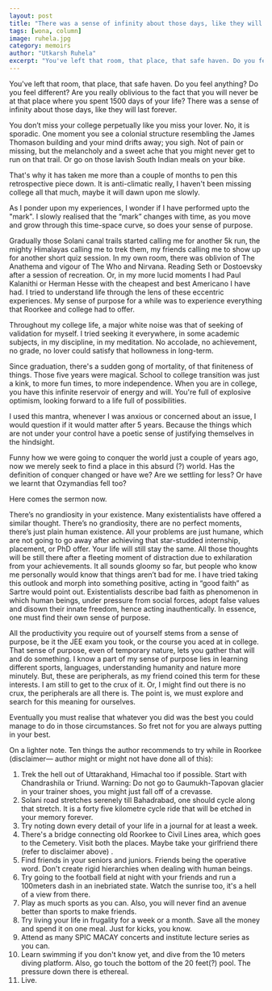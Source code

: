 ```yaml
---
layout: post
title: "There was a sense of infinity about those days, like they will last forever"
tags: [wona, column]
image: ruhela.jpg
category: memoirs
author: "Utkarsh Ruhela"
excerpt: "You've left that room, that place, that safe haven. Do you feel anything? Do you feel different? Are you really oblivious to the fact that you will never be at that place where you spent 1500 days of your life?"
---
```


You've left that room, that place, that safe haven. Do you feel anything? Do you feel different? Are you really oblivious to the fact that you will never be at that place where you spent 1500 days of your life? There was a sense of infinity about those days, like they will last forever.

You don’t miss your college perpetually like you miss your lover. No, it is sporadic. One moment you see a colonial structure resembling the James Thomason building and your mind drifts away; you sigh. Not of pain or missing, but the melancholy and a sweet ache that you might never get to run on that trail. Or go on those lavish South Indian meals on your bike.

That's why it has taken me more than a couple of months to pen this retrospective piece down. It is anti-climatic really, I haven't been missing college all that much, maybe it will dawn upon me slowly.

As I ponder upon my experiences, I wonder if I have performed upto the "mark". I slowly realised that the “mark” changes with time, as you move and grow through this time-space curve, so does your sense of purpose.

Gradually those Solani canal trails started calling me for another 5k run, the mighty Himalayas calling me to trek them, my friends calling me to show up for another short quiz session. In my own room, there was oblivion of The Anathema and vigour of The Who and Nirvana. Reading Seth or Dostoevsky after a session of recreation. Or, in my more lucid moments I had Paul Kalanithi or Herman Hesse with the cheapest and best Americano I have had. I tried to understand life through the lens of these eccentric experiences. My sense of purpose for a while was to experience everything that Roorkee and college had to offer.

Throughout my college life, a major white noise was that of seeking of validation for myself. I tried seeking it everywhere, in some academic subjects, in my discipline, in my meditation. No accolade, no achievement, no grade, no lover could satisfy that hollowness in long-term.

Since graduation, there's a sudden gong of mortality, of that finiteness of things. Those five years were magical. School to college transition was just a kink, to more fun times, to more independence. When you are in college, you have this infinite reservoir of energy and will. You're full of explosive optimism, looking forward to a life full of possibilities.

I used this mantra, whenever I was anxious or concerned about an issue, I would question if it would matter after 5 years. Because the things which are not under your control have a poetic sense of justifying themselves in the hindsight.

Funny how we were going to conquer the world just a couple of years ago, now we merely seek to find a place in this absurd (?) world. Has the definition of conquer changed or have we? Are we settling for less? Or have we learnt that Ozymandias fell too?

Here comes the sermon now.

There’s no grandiosity in your existence. Many existentialists have offered a similar thought. There’s no grandiosity, there are no perfect moments, there’s just plain human existence. All your problems are just humane, which are not going to go away after achieving that star-studded internship, placement, or PhD offer. Your life will still stay the same. All those thoughts will be still there after a fleeting moment of distraction due to exhilaration from your achievements. It all sounds gloomy so far, but people who know me personally would know that things aren’t bad for me. I have tried taking this outlook and morph into something positive, acting in “good faith” as Sartre would point out. Existentialists describe bad faith as phenomenon in which human beings, under pressure from social forces, adopt false values and disown their innate freedom, hence acting inauthentically. In essence, one must find their own sense of purpose.

All the productivity you require out of yourself stems from a sense of purpose, be it the JEE exam you took, or the course you aced at in college. That sense of purpose, even of temporary nature, lets you gather that will and do something. I know a part of my sense of purpose lies in learning different sports, languages, understanding humanity and nature more minutely. But, these are peripherals, as my friend coined this term for these interests. I am still to get to the crux of it. Or, I might find out there is no crux, the peripherals are all there is. The point is, we must explore and search for this meaning for ourselves.

Eventually you must realise that whatever you did was the best you could manage to do in those circumstances. So fret not for you are always putting in your best.

On a lighter note. Ten things the author recommends to try while in Roorkee (disclaimer— author might or might not have done all of this):

1. Trek the hell out of Uttarakhand, Himachal too if possible. Start with Chandrashila or Triund. Warning: Do not go to Gaumukh-Tapovan glacier in your trainer shoes, you might just fall off of a crevasse.
1. Solani road stretches serenely till Bahadrabad, one should cycle along that stretch. It is a forty five kilometre cycle ride that will be etched in your memory forever.
1. Try noting down every detail of your life in a journal for at least a week.
1. There's a bridge connecting old Roorkee to Civil Lines area, which goes to the Cemetery. Visit both the places. Maybe take your girlfriend there (refer to disclaimer above) .
1. Find friends in your seniors and juniors. Friends being the operative word. Don't create rigid hierarchies when dealing with human beings.
1. Try going to the football field at night with your friends and run a 100meters dash in an inebriated state. Watch the sunrise too, it's a hell of a view from there.
1. Play as much sports as you can. Also, you will never find an avenue better than sports to make friends.
1. Try living your life in frugality for a week or a month. Save all the money and spend it on one meal. Just for kicks, you know.
1. Attend as many SPIC MACAY concerts and institute lecture series as you can.
1. Learn swimming if you don't know yet, and dive from the 10 meters diving platform. Also, go touch the bottom of the 20 feet(?) pool. The pressure down there is ethereal.
1. Live.
